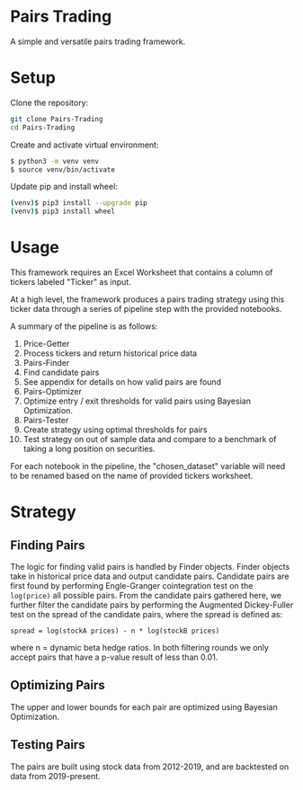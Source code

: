# Pairs Trading
A simple and versatile pairs trading framework.
# Setup
Clone the repository:
```bash
git clone Pairs-Trading
cd Pairs-Trading
```
Create and activate virtual environment:
```bash
$ python3 -m venv venv
$ source venv/bin/activate
```
Update pip and install wheel:
```bash
(venv)$ pip3 install --upgrade pip
(venv)$ pip3 install wheel
```

# Usage
This framework requires an Excel Worksheet that contains a column of tickers labeled 
"Ticker" as input.  
  
At a high level, the framework produces a pairs trading strategy using this ticker data through a series of pipeline step with the provided notebooks.  
  
A summary of the pipeline is as follows:  
  
1. Price-Getter
  1. Process tickers and return historical price data
1. Pairs-Finder
  1.  Find candidate pairs
  1. See appendix for details on how valid pairs are found
1. Pairs-Optimizer
  1.  Optimize entry / exit thresholds for valid pairs using Bayesian Optimization.
1. Pairs-Tester
  1.  Create strategy using optimal thresholds for pairs
  1.  Test strategy on out of sample data and compare to a benchmark of taking a long position on securities.  
  
For each notebook in the pipeline, the "chosen_dataset" variable will need to be renamed based on the name of provided tickers worksheet.

# Strategy
## Finding Pairs
The logic for finding valid pairs is handled by Finder objects. Finder objects take 
in historical price data and output candidate pairs. Candidate pairs are first found by performing Engle-Granger cointegration test on the `log(price)` all possible pairs. From the candidate pairs gathered here, we further filter the candidate pairs by performing the Augmented Dickey-Fuller test on the spread of the candidate pairs, where the spread is defined as:
```
spread = log(stockA prices) - n * log(stockB prices)
```
where n = dynamic beta hedge ratios. In both filtering rounds we only accept pairs that have a p-value result of less than 0.01.

## Optimizing Pairs
The upper and lower bounds for each pair are optimized using Bayesian Optimization.
## Testing Pairs
The pairs are built using stock data from 2012-2019, and are backtested on data from 2019-present.
